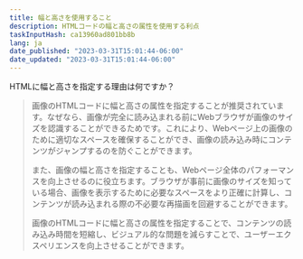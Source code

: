 ```yaml
---
title: 幅と高さを使用すること
description: HTMLコードの幅と高さの属性を使用する利点
taskInputHash: ca13960ad801bb8b
lang: ja
date_published: "2023-03-31T15:01:44-06:00"
date_updated: "2023-03-31T15:01:44-06:00"
---
```

HTMLに幅と高さを指定する理由は何ですか？

> 画像のHTMLコードに幅と高さの属性を指定することが推奨されています。なぜなら、画像が完全に読み込まれる前にWebブラウザが画像のサイズを認識することができるためです。これにより、Webページ上の画像のために適切なスペースを確保することができ、画像の読み込み時にコンテンツがジャンプするのを防ぐことができます。
>
> また、画像の幅と高さを指定することも、Webページ全体のパフォーマンスを向上させるのに役立ちます。ブラウザが事前に画像のサイズを知っている場合、画像を表示するために必要なスペースをより正確に計算し、コンテンツが読み込まれる際の不必要な再描画を回避することができます。
>
> 画像のHTMLコードに幅と高さの属性を指定することで、コンテンツの読み込み時間を短縮し、ビジュアル的な問題を減らすことで、ユーザーエクスペリエンスを向上させることができます。
